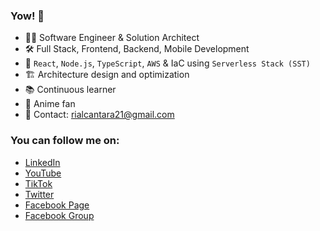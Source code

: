 ### Yow! 👋 

- 👨‍💻 Software Engineer & Solution Architect
- 🛠️ Full Stack, Frontend, Backend, Mobile Development
- 🧰 `React`, `Node.js`, `TypeScript`, `AWS` & IaC using `Serverless Stack (SST)`
- 🏗️ Architecture design and optimization
- 📚 Continuous learner
- 🍿 Anime fan
- 📧 Contact: rialcantara21@gmail.com

### You can follow me on:
- [LinkedIn](https://www.linkedin.com/in/constrod/)
- [YouTube](https://youtube.com/bossRODTV)
- [TikTok](https://www.tiktok.com/@bossrod.tv)
- [Twitter](https://twitter.com/constROD)
- [Facebook Page](https://facebook.com/codewithbossrod)
- [Facebook Group](https://facebook.com/groups/bossrodscommunity)
